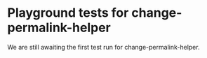 # Playground tests for change-permalink-helper
We are still awaiting the first test run for change-permalink-helper.

